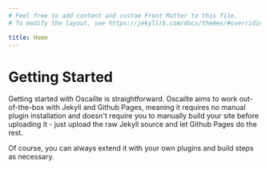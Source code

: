 ```yaml
---
# Feel free to add content and custom Front Matter to this file.
# To modify the layout, see https://jekyllrb.com/docs/themes/#overriding-theme-defaults

title: Home
---
```


# Getting Started

Getting started with Oscailte is straightforward. Oscailte aims to work out-of-the-box
with Jekyll and Github Pages, meaning it requires no manual plugin installation and
doesn't require you to manually build your site before uploading it - just upload the raw
Jekyll source and let Github Pages do the rest.

Of course, you can always extend it with your own plugins and build steps as necessary.